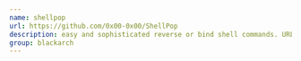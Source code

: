 ```yaml
---
name: shellpop
url: https://github.com/0x00-0x00/ShellPop
description: easy and sophisticated reverse or bind shell commands. URL : https://github.com/0x00-0x00/ShellPop Groups : blackarch blackarch-automation
group: blackarch
---
```

